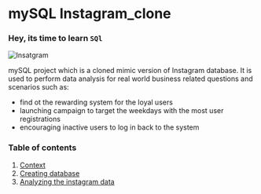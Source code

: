# mySQL Instagram_clone
### Hey, its time to learn `SQl`

![Insatgram](https://cdn-icons-png.flaticon.com/128/1384/1384063.png)

mySQL project which is a cloned mimic version of Instagram database. It is used to perform data analysis for real world business related questions and scenarios such as:
* find ot the rewarding system for the loyal users
* launching campaign to target the weekdays with the most user registrations
* encouraging inactive users to log in back to the system

### Table of contents
1. [Context](https://github.com/Kiariemuiruri/mySQL-Instagram_clone/blob/main/README.md)
2. [Creating database](https://github.com/Kiariemuiruri/mySQL-Instagram_clone/blob/main/ig_clone.sql)
3. [Analyzing the instagram data](https://github.com/Kiariemuiruri/mySQL-Instagram_clone/blob/main/instagram%20clone%20project.sql)

